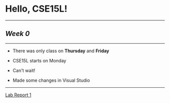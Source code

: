 # Hello, CSE15L!

***

## *Week 0*

***

* There was only class on **Thursday** and **Friday**
* CSE15L starts on Monday
* Can't wait!

* Made some changes in Visual Studio

***

[Lab Report 1](https://azbijarikeyan.github.io/cse15l-lab-reports/cse15Lweek0.png)

